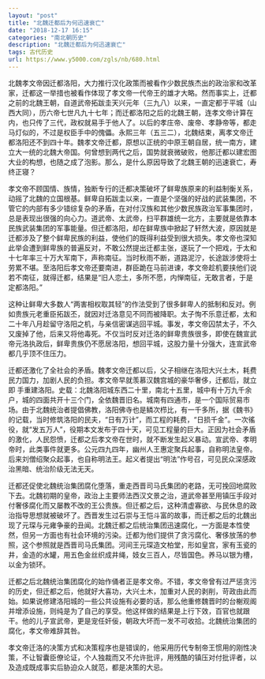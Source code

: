 ```yaml
---
layout: "post"
title: "北魏迁都后为何迅速衰亡"
date: "2018-12-17 16:15"
categories: "南北朝历史"
description: "北魏迁都后为何迅速衰亡"
tags: 古代历史
url: https://www.y5000.com/zgls/nb/680.html
---
```






北魏孝文帝因迁都洛阳，大力推行汉化政策而被看作少数民族杰出的政治家和改革家，迁都这一举措也被看作体现了孝文帝一代帝王的雄才大略。然而事实上，迁都之前的北魏王朝，自道武帝拓跋圭天兴元年（三九八）以来，一直定都于平城（山西大同），历六帝七世凡九十七年；而迁都洛阳之后的北魏王朝，连孝文帝计算在内，也只传了三代，政权就易手于他人了。以后的孝庄帝、废帝、孝静帝等，都走马灯似的，不过是权臣手中的傀儡。永熙三年（五三二），北魏结束，离孝文帝迁都洛阳还不到四十年。魏孝文帝迁都，原想以正统的中原王朝自居，统一南方，建立大一统的北魏大帝国。何曾想到两代之后，国势就衰微破败，他那迁都以建宏图大业的构想，也随之成了泡影。那么，是什么原因导致了北魏王朝的迅速衰亡，寿终正寝？

孝文帝不顾国情、族情，独断专行的迁都决策破坏了鲜卑族原来的利益制衡关系，动摇了北魏的立国根基。鲜卑自拓跋圭以来，一直是个坚强的好战的武装集团，不管它的内部有多少错综复杂的矛盾，在对付汉族和其他少数民族政治军事集团时，总是表现出很强的向心力。道武帝、太武帝，扫平群雄统一北方，主要就是依靠本民族武装集团的军事能量。但迁都洛阳，却在鲜卑族中掀起了轩然大波，原因就是迁都涉及了整个鲜卑民族的利益，使他们的既得利益受到很大损失。孝文帝也深知此举会遭到鲜卑族的普遍反对，不敢公然提出迁都主张，遂玩了一个把戏，于太和十七年率三十万大军南下，声称南征。当时秋雨不断，道路泥泞，长途跋涉使将士劳累不堪。至洛阳后孝文帝还要南进，群臣跪在马前进谏，孝文帝趁机要挟他们说若不南征，就得迁都，结果是“旧人恋土，多所不愿，内惮南征，无敢言者，于是定都洛阳。”

这种让鲜卑大多数人“两害相权取其轻”的作法受到了很多鲜卑人的抵制和反对。例如贵族元老重臣拓跋丕，就因对迁洛意见不同而被降职。太子恂不乐意迁都，太和二十年八月趁留守洛阳之机，与亲信密谋逃回平城。事发，孝文帝囚禁太子，不久又废掉了他，后来又将他毒死。不仅当时反对迁洛的鲜卑贵族很多，即使在魏宣武帝元洛执政后，鲜卑贵族仍不愿居洛阳，想回平城，这股力量十分强大，连宣武帝都几乎顶不住压力。

迁都还激化了全社会的矛盾。魏孝文帝迁都以后，父子相继在洛阳大兴土木，耗费民力国力，加剧人民的负担。孝文帝早就羡慕汉魏宫城的豪华奢侈，迁都后，就立即
手重建洛阳。史载：北魏洛阳城东西二十里，南北十五里，城中有十万九千余户，城的四面共开十三个门，全依魏晋旧名。城南有四通市，是一个国际贸易市场。由于北魏统治者提倡佛教，洛阳佛寺也是鳞次栉比，有一千多所，据《魏书》的记载，当时修筑洛阳的民夫，“日有万计”，而工程的耗费，“日损千金”。一次徭役，就“发五万人”，役期本文发布于四十天，可见工程量的巨大。正因为社会矛盾的激化，人民怨愤，迁都之后孝文帝在世时，就不断发生起义暴动。宣武帝、孝明帝时，此类事件就更多。公元四九四年，幽州人王惠定聚兵起事，自称明法皇帝。后来刘僧绍聚众起事，也自称明法王。起义者提出“明法”作号召，可见民众深感政治黑暗、统治阶级无法无天。

迁都还促使北魏统治集团腐化堕落，重走西晋司马氏集团的老路，无可挽回地腐败下去。北魏初期的皇帝，政治上主要师法西汉文景之治，道武帝甚至用镇压手段对付奢侈腐化而又屡教不改的王公贵族。但迁都之后，这种清虚寡欲、与民休息的政治指导思想就被破坏了。西晋发生过石崇与王恺斗富的故事，而迁都之后的北魏出现了元琛与元雍争豪的丑闻。北魏迁都之后统治集团迅速腐化，一方面是本性使然，但另一方面也有社会环境的污染。迁都为他们提供了贪污腐化、奢侈放荡的参照，这个参照就是西晋司马氏集团。河间王元琛造文柏堂，形如皇宫，家有玉瓷的井，金造的水罐，用五色金丝织成井绳，妓女三百人，尽皆国色。养马以银为槽，以金为锁环。

迁都之后北魏统治集团腐化的始作俑者正是孝文帝。不错，孝文帝曾有过严惩贪污的历史，但迁都之后，他就好大喜功，大兴土木，加重对人民的剥削，苛政由此而始。如果说修建洛阳城的一些公共设施有必要的话，那么他重修魏晋时的台榭观阁并增添设施，则纯是为了自己的享受。他这样做的结果是上行下效，百官也就跟
干。他的儿子宣武帝，更是宠任奸佞，朝政大坏而一发不可收拾。北魏统治集团的腐化，孝文帝难辞其咎。

孝文帝迁洛的决策方式和决策程序也是错误的，他采用历代专制帝王惯用的刚性决策，不让智囊臣僚论证，个人独裁而又不允许批评，用残酷的镇压对付批评者，以及造成既成事实后胁迫众人就范，都是决策的大忌。
